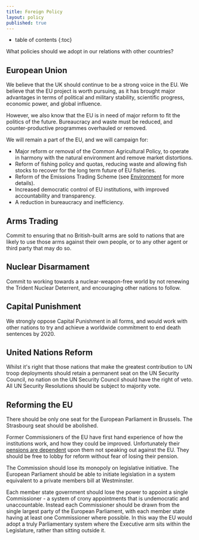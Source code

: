 ```yaml
---
title: Foreign Policy
layout: policy
published: true
---
```


* table of contents 
{:toc}

What policies should we adopt in our relations with other countries?

## European Union

We believe that the UK should continue to be a strong voice in the EU. We believe that the EU project is worth pursuing, as it has brought major advantages in terms of political and military stability, scientific progress, economic power, and global influence.

However, we also know that the EU is in need of major reform to fit the politics of the future. Bureaucracy and waste must be reduced, and counter-productive programmes overhauled or removed.

We will remain a part of the EU, and we will campaign for:

  * Major reform or removal of the Common Agricultural Policy, to operate in harmony with the natural environment and remove market distortions.
  * Reform of fishing policy and quotas, reducing waste and allowing fish stocks to recover for the long term future of EU fisheries.
  * Reform of the Emissions Trading Scheme (see [Environment](environment.html) for more details).
  * Increased democratic control of EU institutions, with improved accountability and transparency.
  * A reduction in bureaucracy and inefficiency.

## Arms Trading

Commit to ensuring that no British-built arms are sold to nations that are likely to use those arms against their own people, or to any other agent or third party that may do so.

## Nuclear Disarmament

Commit to working towards a nuclear-weapon-free world by not renewing the Trident Nuclear Deterrent, and encouraging other nations to follow.

## Capital Punishment

We strongly oppose Capital Punishment in all forms, and would work with other nations to try and achieve a worldwide commitment to end death sentences by 2020.

## United Nations Reform

Whilst it's right that those nations that make the greatest contribution to UN troop deployments should retain a permanent seat on the UN Security Council, no nation on the UN Security Council should have the right of veto. All UN Security Resolutions should be subject to majority vote.

## Reforming the EU

There should be only one seat for the European Parliament in Brussels. The Strasbourg seat should be abolished.

Former Commissioners of the EU have first hand experience of how the institutions work, and how they could be improved. Unfortunately their [pensions are dependent](http://www.telegraph.co.uk/news/politics/labour/4996440/Lord-Mandelson-must-remain-loyal-to-EU-to-guarantee-pension.html) upon them not speaking out against the EU. They should be free to lobby for reform without fear of losing their pension.

The Commission should lose its monopoly on legislative initiative. The European Parliament should be able to initiate legislation in a system equivalent to a private members bill at Westminster.

Each member state government should lose the power to appoint a single Commissioner - a system of crony appointments that is undemocratic and unaccountable. Instead each Commissioner should be drawn from the single largest party of the European Parliament, with each member state having at least one Commissioner where possible. In this way the EU would adopt a truly Parliamentary system where the Executive arm sits within the Legislature, rather than sitting outside it.  
